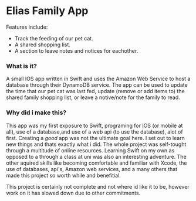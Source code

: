 # Elias Family App
Features include:
* Track the feeding of our pet cat. 
* A shared shopping list.
* A section to leave notes and notices for eachother. 

### What is it?
A small IOS app written in Swift and uses the Amazon Web Service to host a database through their DynamoDB service.
The app can be used to update the time that our pet cat was last fed, update (remove or add items to) the shared family shopping list, or leave a notive/note for the family to read.

### Why did i make this?
This app was my first exposure to Swift, programing for IOS (or mobile at all), use of a database,and use of a web api (to use the database), alot of first. Creating a _good_ app was not the ultimate goal here. I set out to learn new things and thats exactly what i did. The whole project was self-tought through a multitude of online resources. Learning Swift on my own as opposed to a through a class at uni was also an interesting adventure. The other aquired skills like becoming comfortable and familiar with Xcode, the use of databases, api's, Amazon web services, and a many others that made this project so worth while and benefitial. 

This project is certainly not complete and not where id like it to be, however work on it has slowed down due to other commitments. 
